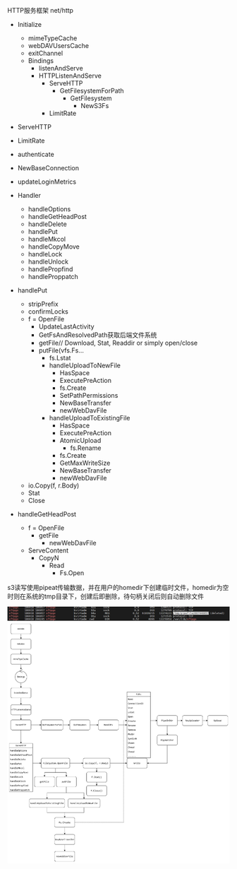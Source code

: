 HTTP服务框架 net/http
 
- Initialize    
    - mimeTypeCache
    - webDAVUsersCache
    - exitChannel
    - Bindings        
        - listenAndServe
        - HTTPListenAndServe            
            - ServeHTTP                
                - GetFilesystemForPath                    
                    - GetFilesystem                        
                        - NewS3Fs
            - LimitRate
- ServeHTTP
- LimitRate
- authenticate
- NewBaseConnection
- updateLoginMetrics
- Handler    
    - handleOptions
    - handleGetHeadPost
    - handleDelete
    - handlePut
    - handleMkcol
    - handleCopyMove
    - handleLock
    - handleUnlock
    - handlePropfind
    - handleProppatch 
- handlePut    
    - stripPrefix
    - confirmLocks
    - f = OpenFile        
        - UpdateLastActivity
        - GetFsAndResolvedPath获取后端文件系统
        - getFile// Download, Stat, Readdir or simply open/close
        - putFile(vfs.Fs...            
            - fs.Lstat
            - handleUploadToNewFile                
                - HasSpace
                - ExecutePreAction
                - fs.Create
                - SetPathPermissions
                - NewBaseTransfer
                - newWebDavFile
            - handleUploadToExistingFile                
                - HasSpace
                - ExecutePreAction
                - AtomicUpload                    
                    - fs.Rename
                - fs.Create
                - GetMaxWriteSize
                - NewBaseTransfer
                - newWebDavFile
    - io.Copy(f, r.Body)
    - Stat
    - Close
 
- handleGetHeadPost    
    - f = OpenFile        
        - getFile            
            - newWebDavFile
    - ServeContent        
        - CopyN            
            - Read                
                - Fs.Open
   

s3读写使用pipeat传输数据，并在用户的homedir下创建临时文件，homedir为空时则在系统的tmp目录下，创建后即删除，待句柄关闭后则自动删除文件

![Exported image](Exported%20image%2020250319155937-0.png)  
![Exported image](Exported%20image%2020250319155939-1.png)